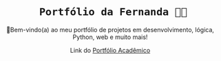 <h1 align="center">
  <code> Portfólio da Fernanda 👩‍💻</code>
</h1>

<p align="center">
  🚀Bem-vindo(a) ao meu portfólio de projetos em desenvolvimento, lógica, Python, web e muito mais!
</p>

<p align="center">
 Link do <a href="https://portifolio-beta-gules-23.vercel.app/"> Portfólio Acadêmico</a>
</p>
